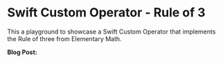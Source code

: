 # Swift Custom Operator - Rule of 3

This a playground to showcase a Swift Custom Operator that implements the Rule of three from Elementary Math. 

**Blog Post:** 
